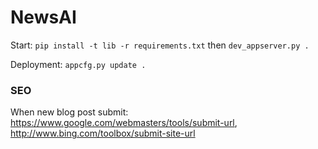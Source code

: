 # NewsAI

Start: `pip install -t lib -r requirements.txt` then `dev_appserver.py .`

Deployment: `appcfg.py update .`

### SEO

When new blog post submit: https://www.google.com/webmasters/tools/submit-url, http://www.bing.com/toolbox/submit-site-url
